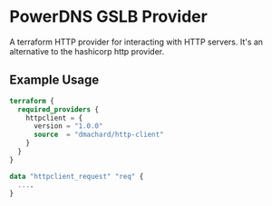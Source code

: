 # PowerDNS GSLB Provider

A terraform HTTP provider for interacting with HTTP servers. It's an alternative to the hashicorp http provider.

## Example Usage

```terraform
terraform {
  required_providers {
    httpclient = {
      version = "1.0.0"
      source  = "dmachard/http-client"
    }
  }
}

data "httpclient_request" "req" {
  ....
}
```
